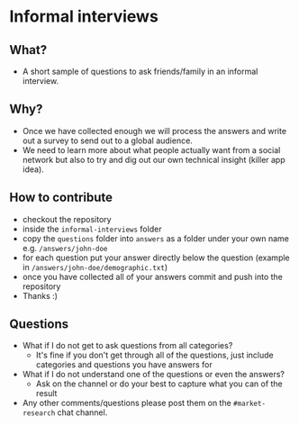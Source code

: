 # Informal interviews

## What?
- A short sample of questions to ask friends/family in an informal interview.

## Why?
- Once we have collected enough we will process the answers and write out a survey to send out to a global audience.
- We need to learn more about what people actually want from a social network but also to try and dig out our own technical insight (killer app idea).

## How to contribute
- checkout the repository
- inside the `informal-interviews` folder
- copy the `questions` folder into `answers` as a folder under your own name e.g. `/answers/john-doe`
- for each question put your answer directly below the question (example in `/answers/john-doe/demographic.txt`)
- once you have collected all of your answers commit and push into the repository
- Thanks :)

## Questions
- What if I do not get to ask questions from all categories?
  - It's fine if you don't get through all of the questions, just include categories and questions you have answers for
- What if I do not understand one of the questions or even the answers?
  - Ask on the channel or do your best to capture what you can of the result
- Any other comments/questions please post them on the `#market-research` chat channel.